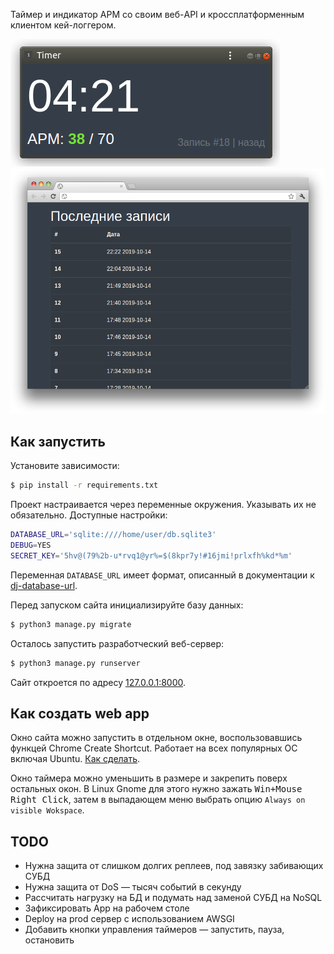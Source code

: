 Таймер и индикатор APM со своим веб-API и кроссплатформенным клиентом кей-логгером.

<img src="screenshots/timer.png"/>

<img src="screenshots/site.png"/>

## Как запустить

Установите зависимости:

```sh
$ pip install -r requirements.txt
```

Проект настраивается через переменные окружения. Указывать их не обязательно. Доступные настройки:

```sh
DATABASE_URL='sqlite:////home/user/db.sqlite3'
DEBUG=YES
SECRET_KEY='5hv@(79%2b-u*rvq1@yr%=$(8kpr7y!#16jmi!prlxfh%kd*%m'
```

Переменная `DATABASE_URL` имеет формат, описанный в документации к [dj-database-url](https://github.com/jacobian/dj-database-url).

Перед запуском сайта инициализируйте базу данных:

```sh
$ python3 manage.py migrate
```

Осталось запустить разработческий веб-сервер:

```sh
$ python3 manage.py runserver
```

Сайт откроется по адресу [127.0.0.1:8000](http://127.0.0.1:8000).

## Как создать web app

Окно сайта можно запустить в отдельном окне, воспользовавшись функцей Chrome Create Shortcut. Работает на всех популярных ОС включая Ubuntu. [Как сделать](https://www.laptopmag.com/articles/how-to-create-desktop-shortcuts-for-web-pages-using-chrome).

Окно таймера можно уменьшить в размере и закрепить поверх остальных окон. В Linux Gnome для этого нужно зажать <kbd>Win+Mouse Right Click</kbd>, затем в выпадающем меню выбрать опцию `Always on visible Wokspace`.

## TODO

- Нужна защита от слишком долгих реплеев, под завязку забивающих СУБД
- Нужна защита от DoS — тысяч событий в секунду
- Рассчитать нагрузку на БД и подумать над заменой СУБД на NoSQL
- Зафиксировать App на рабочем столе
- Deploy на prod сервер с использованием AWSGI
- Добавить кнопки управления таймеров — запустить, пауза, остановить